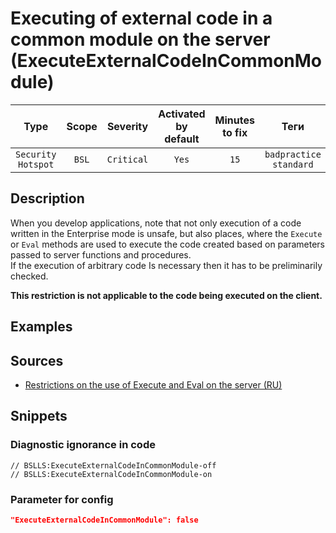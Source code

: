 # Executing of external code in a common module on the server (ExecuteExternalCodeInCommonModule)

|        Type        | Scope |  Severity  | Activated<br>by default | Minutes<br>to fix |               Теги                |
|:------------------:|:-----:|:----------:|:-----------------------------:|:-----------------------:|:---------------------------------:|
| `Security Hotspot` | `BSL` | `Critical` |             `Yes`             |          `15`           | `badpractice`<br>`standard` |

<!-- Блоки выше заполняются автоматически, не трогать -->
## Description
<!-- Описание диагностики заполняется вручную. Необходимо понятным языком описать смысл и схему работу -->

When you develop applications, note that not only execution of a code written in the Enterprise mode is unsafe, but also places, where the `Execute` or `Eval` methods are used to execute the code created based on parameters passed to server functions and procedures.  
If the execution of arbitrary code Is necessary then it has to be preliminarily checked.

**This restriction is not applicable to the code being executed on the client.**

## Examples
<!-- В данном разделе приводятся примеры, на которые диагностика срабатывает, а также можно привести пример, как можно исправить ситуацию -->

## Sources
<!-- Необходимо указывать ссылки на все источники, из которых почерпнута информация для создания диагностики -->


* [Restrictions on the use of Execute and Eval on the server (RU)](https://its.1c.ru/db/v8std#content:770:hdoc)

## Snippets

<!-- Блоки ниже заполняются автоматически, не трогать -->
### Diagnostic ignorance in code

```bsl
// BSLLS:ExecuteExternalCodeInCommonModule-off
// BSLLS:ExecuteExternalCodeInCommonModule-on
```

### Parameter for config

```json
"ExecuteExternalCodeInCommonModule": false
```
